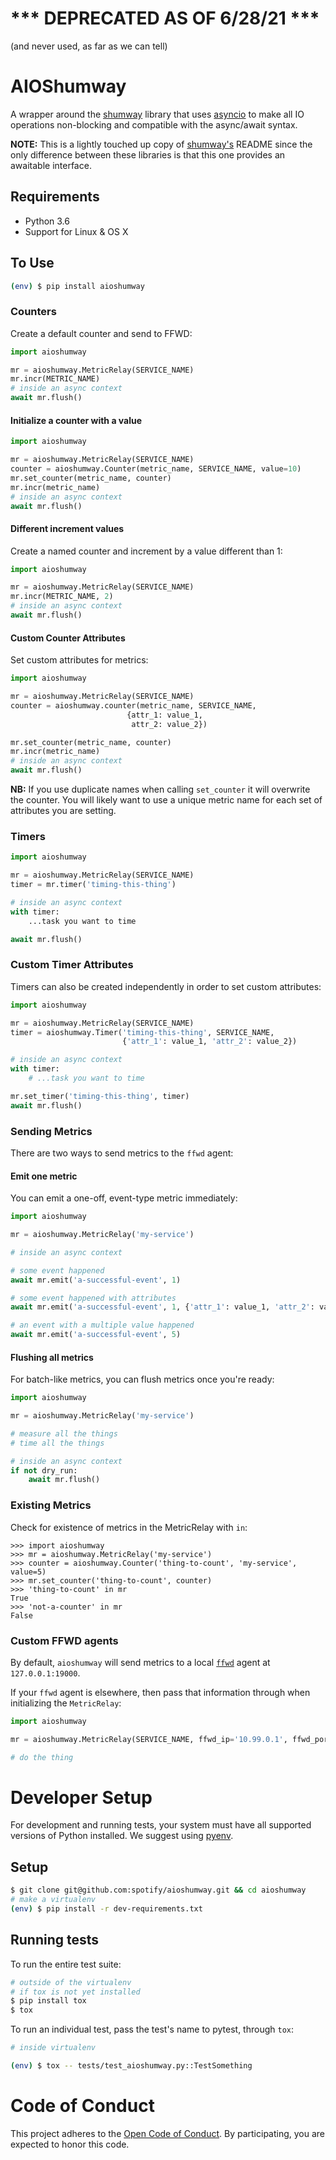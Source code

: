 # *** DEPRECATED AS OF 6/28/21 ***

(and never used, as far as we can tell)

# AIOShumway

A wrapper around the [shumway](https://github.com/spotify/shumway) library that uses [asyncio](https://docs.python.org/3/library/asyncio.html) to make all IO operations non-blocking and compatible with the async/await syntax.

**NOTE:** This is a lightly touched up copy of [shumway's](https://github.com/spotify/shumway) README since the only difference between these libraries is that this one provides an awaitable interface.

## Requirements

* Python 3.6
* Support for Linux & OS X

## To Use

```sh
(env) $ pip install aioshumway
```

### Counters

Create a default counter and send to FFWD:

```python
import aioshumway

mr = aioshumway.MetricRelay(SERVICE_NAME)
mr.incr(METRIC_NAME)
# inside an async context
await mr.flush()
```

#### Initialize a counter with a value

```python
import aioshumway

mr = aioshumway.MetricRelay(SERVICE_NAME)
counter = aioshumway.Counter(metric_name, SERVICE_NAME, value=10)
mr.set_counter(metric_name, counter)
mr.incr(metric_name)
# inside an async context
await mr.flush()
```

#### Different increment values

Create a named counter and increment by a value different than 1:

```python
import aioshumway

mr = aioshumway.MetricRelay(SERVICE_NAME)
mr.incr(METRIC_NAME, 2)
# inside an async context
await mr.flush()
```

#### Custom Counter Attributes

Set custom attributes for metrics:

```python
import aioshumway

mr = aioshumway.MetricRelay(SERVICE_NAME)
counter = aioshumway.counter(metric_name, SERVICE_NAME,
                          {attr_1: value_1,
                           attr_2: value_2})

mr.set_counter(metric_name, counter)
mr.incr(metric_name)
# inside an async context
await mr.flush()

```

**NB:** If you use duplicate names when calling `set_counter` it will overwrite the
counter. You will likely want to use a unique metric name for each set of
attributes you are setting.

### Timers

```python
import aioshumway

mr = aioshumway.MetricRelay(SERVICE_NAME)
timer = mr.timer('timing-this-thing')

# inside an async context
with timer:
    ...task you want to time

await mr.flush()
```

### Custom Timer Attributes
Timers can also be created independently in order to set custom attributes:

```python
import aioshumway

mr = aioshumway.MetricRelay(SERVICE_NAME)
timer = aioshumway.Timer('timing-this-thing', SERVICE_NAME,
                         {'attr_1': value_1, 'attr_2': value_2})

# inside an async context
with timer:
    # ...task you want to time

mr.set_timer('timing-this-thing', timer)
await mr.flush()
```

### Sending Metrics

There are two ways to send metrics to the `ffwd` agent:

#### Emit one metric

You can emit a one-off, event-type metric immediately:

```python
import aioshumway

mr = aioshumway.MetricRelay('my-service')

# inside an async context

# some event happened
await mr.emit('a-successful-event', 1)

# some event happened with attributes
await mr.emit('a-successful-event', 1, {'attr_1': value_1, 'attr_2': value_2})

# an event with a multiple value happened
await mr.emit('a-successful-event', 5)
```

#### Flushing all metrics

For batch-like metrics, you can flush metrics once you're ready:

```python
import aioshumway

mr = aioshumway.MetricRelay('my-service')

# measure all the things
# time all the things

# inside an async context
if not dry_run:
    await mr.flush()
```


### Existing Metrics
Check for existence of metrics in the MetricRelay with `in`:

```pycon
>>> import aioshumway
>>> mr = aioshumway.MetricRelay('my-service')
>>> counter = aioshumway.Counter('thing-to-count', 'my-service', value=5)
>>> mr.set_counter('thing-to-count', counter)
>>> 'thing-to-count' in mr
True
>>> 'not-a-counter' in mr
False
```

### Custom FFWD agents

By default, `aioshumway` will send metrics to a local [`ffwd`](https://github.com/spotify/ffwd) agent at `127.0.0.1:19000`. 

If your `ffwd` agent is elsewhere, then pass that information through when initializing the `MetricRelay`:

```python
import aioshumway

mr = aioshumway.MetricRelay(SERVICE_NAME, ffwd_ip='10.99.0.1', ffwd_port=19001)

# do the thing
```

# Developer Setup

For development and running tests, your system must have all supported versions of Python installed. We suggest using [pyenv](https://github.com/yyuu/pyenv).

## Setup

```sh
$ git clone git@github.com:spotify/aioshumway.git && cd aioshumway
# make a virtualenv
(env) $ pip install -r dev-requirements.txt
```

## Running tests

To run the entire test suite:

```sh
# outside of the virtualenv
# if tox is not yet installed
$ pip install tox
$ tox
```

To run an individual test, pass the test's name to pytest, through `tox`:

```sh
# inside virtualenv

(env) $ tox -- tests/test_aioshumway.py::TestSomething
```

# Code of Conduct

This project adheres to the [Open Code of Conduct][code-of-conduct]. By participating, you are expected to honor this code.

[code-of-conduct]: https://github.com/spotify/code-of-conduct/blob/master/code-of-conduct.md
